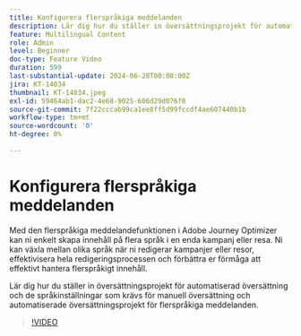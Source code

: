 ```yaml
---
title: Konfigurera flerspråkiga meddelanden
description: Lär dig hur du ställer in översättningsprojekt för automatiserad översättning och de språkinställningar som krävs för manuell översättning och automatiserade översättningsprojekt för flerspråkiga meddelanden.
feature: Multilingual Content
role: Admin
level: Beginner
doc-type: Feature Video
duration: 599
last-substantial-update: 2024-06-28T00:00:00Z
jira: KT-14034
thumbnail: KT-14034.jpeg
exl-id: 59464ab1-dac2-4e68-9025-606d29d076f0
source-git-commit: 7f22cccab99ca1ee8ff5d99fccdf4ae607440b1b
workflow-type: tm+mt
source-wordcount: '0'
ht-degree: 0%

---
```


# Konfigurera flerspråkiga meddelanden

Med den flerspråkiga meddelandefunktionen i Adobe Journey Optimizer kan ni enkelt skapa innehåll på flera språk i en enda kampanj eller resa. Ni kan växla mellan olika språk när ni redigerar kampanjer eller resor, effektivisera hela redigeringsprocessen och förbättra er förmåga att effektivt hantera flerspråkigt innehåll.

Lär dig hur du ställer in översättningsprojekt för automatiserad översättning och de språkinställningar som krävs för manuell översättning och automatiserade översättningsprojekt för flerspråkiga meddelanden.
 
>[!VIDEO](https://video.tv.adobe.com/v/3453547/?learn=on&captions=swe)
